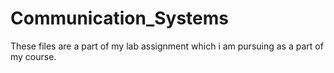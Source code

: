 # Communication_Systems

These files are a part of my lab assignment which i am pursuing as a part of my course. 
